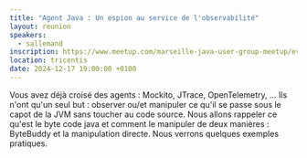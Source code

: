 ```yaml
---
title: "Agent Java : Un espion au service de l'observabilité"
layout: reunion
speakers:
  - sallemand
inscription: https://www.meetup.com/marseille-java-user-group-meetup/events/
location: tricentis
date: 2024-12-17 19:00:00 +0100
---
```

Vous avez déjà croisé des agents : Mockito, JTrace, OpenTelemetry, ... 
Ils n'ont qu'un seul but : observer ou/et manipuler ce qu'il se passe sous le capot de la JVM sans toucher au code source.
Nous allons rappeler ce qu'est le byte code java et comment le manipuler de deux manières : ByteBuddy et la manipulation directe.
Nous verrons quelques exemples pratiques.
